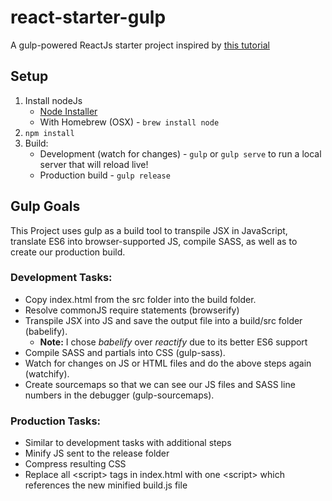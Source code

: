 # react-starter-gulp
A gulp-powered ReactJs starter project inspired by [this tutorial](http://tylermcginnis.com/reactjs-tutorial-pt-2-building-react-applications-with-gulp-and-browserify/)

## Setup
1. Install nodeJs
	* [Node Installer](https://nodejs.org/en/download/)
	* With Homebrew (OSX) - `brew install node`
2. `npm install`
3. Build:
	* Development (watch for changes) - `gulp` or `gulp serve` to run a local server that will reload live!
	* Production build - `gulp release`

## Gulp Goals
This Project uses gulp as a build tool to transpile JSX in JavaScript, translate
ES6 into browser-supported JS, compile SASS, as well as to create our production build.

### Development Tasks:
* Copy index.html from the src folder into the build folder.
* Resolve commonJS require statements (browserify)
* Transpile JSX into JS and save the output file into a build/src folder (babelify).
	* **Note:** I chose *babelify* over *reactify* due to its better ES6 support
* Compile SASS and partials into CSS (gulp-sass).
* Watch for changes on JS or HTML files and do the above steps again (watchify).
* Create sourcemaps so that we can see our JS files and SASS line numbers in the debugger (gulp-sourcemaps).

### Production Tasks:
* Similar to development tasks with additional steps
* Minify JS sent to the release folder
* Compress resulting CSS
* Replace all \<script\> tags in index.html with one \<script\> which references the new minified build.js file
